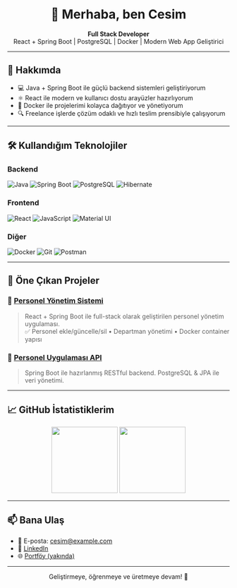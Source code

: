 <h1 align="center">👋 Merhaba, ben Cesim</h1>

<p align="center">
  <b>Full Stack Developer</b> <br>
  React + Spring Boot | PostgreSQL | Docker | Modern Web App Geliştirici
</p>

---

## 🚀 Hakkımda

- 💻 Java + Spring Boot ile güçlü backend sistemleri geliştiriyorum  
- ⚛️ React ile modern ve kullanıcı dostu arayüzler hazırlıyorum  
- 🐳 Docker ile projelerimi kolayca dağıtıyor ve yönetiyorum  
- 🔍 Freelance işlerde çözüm odaklı ve hızlı teslim prensibiyle çalışıyorum

---

## 🛠️ Kullandığım Teknolojiler

### Backend  
![Java](https://img.shields.io/badge/Java-%23ED8B00.svg?style=flat&logo=java&logoColor=white)
![Spring Boot](https://img.shields.io/badge/SpringBoot-%236DB33F.svg?style=flat&logo=spring-boot&logoColor=white)
![PostgreSQL](https://img.shields.io/badge/PostgreSQL-316192?style=flat&logo=postgresql&logoColor=white)
![Hibernate](https://img.shields.io/badge/Hibernate-%234587B8.svg?style=flat&logo=hibernate&logoColor=white)

### Frontend  
![React](https://img.shields.io/badge/React-%2320232a.svg?style=flat&logo=react&logoColor=%2361DAFB)
![JavaScript](https://img.shields.io/badge/JavaScript-%23F7DF1E.svg?style=flat&logo=javascript&logoColor=black)
![Material UI](https://img.shields.io/badge/MUI-%230081CB.svg?style=flat&logo=material-ui&logoColor=white)

### Diğer  
![Docker](https://img.shields.io/badge/Docker-%230db7ed.svg?style=flat&logo=docker&logoColor=white)
![Git](https://img.shields.io/badge/Git-%23F05032.svg?style=flat&logo=git&logoColor=white)
![Postman](https://img.shields.io/badge/Postman-%23FF6C37.svg?style=flat&logo=postman&logoColor=white)

---

## 📌 Öne Çıkan Projeler

### 🔹 [Personel Yönetim Sistemi](https://github.com/CSMERDEM/personel-yonetim-sistemi)
> React + Spring Boot ile full-stack olarak geliştirilen personel yönetim uygulaması.  
✅ Personel ekle/güncelle/sil • Departman yönetimi • Docker container yapısı

### 🔹 [Personel Uygulaması API](https://github.com/CSMERDEM/Personel-uygulamasi-Api)
> Spring Boot ile hazırlanmış RESTful backend. PostgreSQL & JPA ile veri yönetimi.

---

## 📈 GitHub İstatistiklerim

<p align="center">
  <img src="https://github-readme-stats.vercel.app/api?username=CSMERDEM&show_icons=true&theme=github_dark&hide_title=true" height="150"/>
  <img src="https://github-readme-stats.vercel.app/api/top-langs/?username=CSMERDEM&layout=compact&theme=github_dark" height="150"/>
</p>

---

## 📫 Bana Ulaş

- 📧 E-posta: cesim@example.com  
- 💼 [LinkedIn](https://linkedin.com/in/seninprofilin)  
- 🌐 [Portföy (yakında)](https://yourportfolio.com)  

---

<p align="center">
  Geliştirmeye, öğrenmeye ve üretmeye devam! 🚀
</p>
